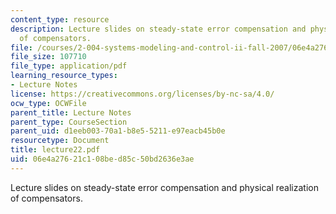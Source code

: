 ```yaml
---
content_type: resource
description: Lecture slides on steady-state error compensation and physical realization
  of compensators.
file: /courses/2-004-systems-modeling-and-control-ii-fall-2007/06e4a27621c108bed85c50bd2636e3ae_lecture22.pdf
file_size: 107710
file_type: application/pdf
learning_resource_types:
- Lecture Notes
license: https://creativecommons.org/licenses/by-nc-sa/4.0/
ocw_type: OCWFile
parent_title: Lecture Notes
parent_type: CourseSection
parent_uid: d1eeb003-70a1-b8e5-5211-e97eacb45b0e
resourcetype: Document
title: lecture22.pdf
uid: 06e4a276-21c1-08be-d85c-50bd2636e3ae
---
```

Lecture slides on steady-state error compensation and physical realization of compensators.